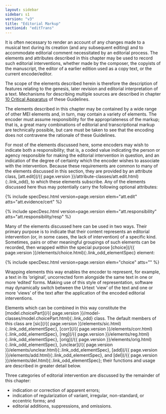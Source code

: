 ```yaml
---
layout: sidebar
sidebar: s1
version: "v3"
title: "Editorial Markup"
sectionid: "editTrans"
---
```


<span class="div">
   
   It is often necessary to render an account of any changes made to a musical text during
   its
   creation (and any subsequent editing) and to accommodate editorial comment necessitated
   by an
   editorial process. The elements and attributes described in this chapter may be used
   to record
   such editorial interventions, whether made by the composer, the copyists of the manuscript,
   the
   editor of a earlier edition used as a copy text, or the current encoder/editor.
   
   The scope of the elements described herein is therefore the description of features
   relating to
   the genesis, later revision and editorial interpretation of a text. Mechanisms for
   describing
   multiple sources are described in chapter 
   <a class="link_ptr" title="Critical Apparatus" href="/{{ page.version }}/guidelines/critApp.html">10 Critical Apparatus</a> of these Guidelines.
   
   The elements described in this chapter may be contained by a wide range of other MEI
   elements
   and, in turn, may contain a variety of elements. The encoder must assume responsibility
   for the
   appropriateness of the markup; that is, a great many combinations of editorial and
   transcriptional markup are technically possible, but care must be taken to see that
   the encoding
   does not contravene the rationale of these Guidelines.
   
   For most of the elements discussed here, some encoders may wish to indicate both a
   responsibility; that is, a coded value indicating the person or agency responsible
   for making
   the editorial intervention in question, and an indication of the degree of certainty
   which the
   encoder wishes to associate with the intervention. Because these requirements are
   common to many
   of the elements discussed in this section, they are provided by an attribute class,
   [att.edit](/{{ page.version }}/attribute-classes/att.edit.html){:.link_odd}, to which
   these elements subscribe. Any of the elements
   discussed here thus may potentially carry the following optional attributes:
   
   
   
   {% include specDesc.html version=page.version elem="att.edit" atts="att.evidence/cert"
   %}
   
   {% include specDesc.html version=page.version elem="att.responsibility" atts="att.responsibility/resp"
   %}
   
   
   
   
   
   
   Many of the elements discussed here can be used in two ways. Their primary purpose
   is to
   indicate that their content represents an editorial intervention (or, in some cases,
   the lack of
   intervention) of a specific kind. Sometimes, pairs or other meaningful groupings of
   such
   elements can be recorded, then wrapped within the special purpose [choice](/{{ page.version
   }}/elements/choice.html){:.link_odd_elementSpec}
   element:
   
   
   
   {% include specDesc.html version=page.version elem="choice" atts="" %}
   
   
   
   Wrapping elements this way enables the encoder to represent, for example, a text in
   its
   ‘original’, uncorrected form alongside the same text in one or more
   ‘edited’ forms. Making use of this style of representation, software may
   dynamically switch between the Urtext ‘view’ of the text and one or more
   ‘views’ of the text after the application of the encoded editorial
   interventions.
   
   Elements which can be combined in this way constitute the [model.choicePart](/{{ page.version
   }}/model-classes/model.choicePart.html){:.link_odd} class. The default members of
   this class are [sic](/{{ page.version }}/elements/sic.html){:.link_odd_elementSpec},
   [corr](/{{ page.version }}/elements/corr.html){:.link_odd_elementSpec}, [reg](/{{
   page.version }}/elements/reg.html){:.link_odd_elementSpec}, [orig](/{{ page.version
   }}/elements/orig.html){:.link_odd_elementSpec},
   [unclear](/{{ page.version }}/elements/unclear.html){:.link_odd_elementSpec}, [add](/{{
   page.version }}/elements/add.html){:.link_odd_elementSpec}, and [del](/{{ page.version
   }}/elements/del.html){:.link_odd_elementSpec}; their
   functions and usage are described in greater detail below.
   
   Three categories of editorial intervention are discussed by the remainder of this
   chapter:
   
   
   - indication or correction of apparent errors;
   - indication of regularization of variant, irregular, non-standard, or eccentric forms;
   and
   - editorial additions, suppressions, and omissions.
   
   
   
   
   
   
   
   
   
   
</span>